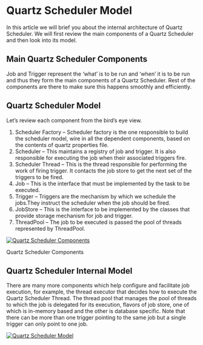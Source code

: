 # Quartz Scheduler Model


In this article we will brief you about the internal architecture of Quartz Scheduler. We will first review the main components of a Quartz Scheduler and then look into its model.

## Main Quartz Scheduler Components

Job and Trigger represent the ‘what’ is to be run and ‘when’ it is to be run and thus they form the main components of a Quartz Scheduler. Rest of the components are there to make sure this happens smoothly and efficiently.

## Quartz Scheduler Model

Let’s review each component from the bird’s eye view.

1.  Scheduler Factory – Scheduler factory is the one responsible to build the scheduler model, wire in all the dependent components, based on the contents of quartz properties file.
2.  Scheduler – This maintains a registry of job and trigger. It is also responsible for executing the job when their associated triggers fire.
3.  Scheduler Thread – This is the thread responsible for performing the work of firing trigger. It contacts the job store to get the next set of the triggers to be fired.
4.  Job – This is the interface that must be implemented by the task to be executed.
5.  Trigger – Triggers are the mechanism by which we schedule the jobs.They instruct the scheduler when the job should be fired.
6.  JobStore – This is the interface to be implemented by the classes that provide storage mechanism for job and trigger.
7.  ThreadPool – The job to be executed is passed the pool of threads represented by ThreadPool.

 [![Quartz Scheduler Components](http://www.javarticles.com/wp-content/uploads/2016/03/MainComponents-702x336.png)](http://www.javarticles.com/wp-content/uploads/2016/03/MainComponents.png) 

Quartz Scheduler Components

## Quartz Scheduler Internal Model

There are many more components which help configure and facilitate job execution, for example, the thread executor that decides how to execute the Quartz Scheduler Thread. The thread pool that manages the pool of threads to which the job is delegated for its execution, flavors of job store, one of which is in-memory based and the other is database specific.
Note that there can be more than one trigger pointing to the same job but a single trigger can only point to one job.

[](http://www.javarticles.com/wp-content/uploads/2016/03/QuartzSchedulerModel.png)

[![Quartz Scheduler Model](http://www.javarticles.com/wp-content/uploads/2016/03/QuartzSchedulerModel-768x438.png)](http://www.javarticles.com/wp-content/uploads/2016/03/QuartzSchedulerModel.png)

